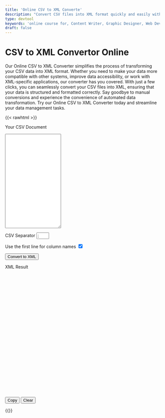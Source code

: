 ```yaml
---
title: 'Online CSV to XML Converte'
description: "Convert CSV files into XML format quickly and easily with our Online CSV to XML Converter. Streamline your data transformation process for improved compatibility and accessibility. Try it now!"
type: devtool
keywords: 'online course for, Content Writer, Graphic Designer, Web Developer, Software Engineer, Frontend Developer graphic designer, UI designer, digital marketing'
draft: false
---
```


# CSV to XML Convertor Online

Our Online CSV to XML Converter simplifies the process of transforming your CSV data into XML format. Whether you need to make your data more compatible with other systems, improve data accessibility, or work with XML-specific applications, our converter has you covered. With just a few clicks, you can seamlessly convert your CSV files into XML, ensuring that your data is structured and formatted correctly. Say goodbye to manual conversions and experience the convenience of automated data transformation. Try our Online CSV to XML Converter today and streamline your data management tasks.

{{< rawhtml >}}
<form class="devtool">

<label for="csv">Your CSV Document</label>
<textarea name="csv" id="csv" rows="20"></textarea>



<label for="sep">CSV Separator</label>
<input type="text" size="2" value=";" id="sep">



<label for="fl">Use the first line for column names</label>
<input type="checkbox" id="cols" checked>



<input class="btn button button--primary button--small butto" type="button" id="convert" value="Convert to XML">



<label for="xml">XML Result</label>
<div id="editor" style="width:100%;height:400px;"></div>



<input type="button" id="copy" value="Copy">
<input class="btn button button--primary button--small button--danger" type='button' id='clear' value='Clear'>
        

</form>   
{{</ rawhtml >}}